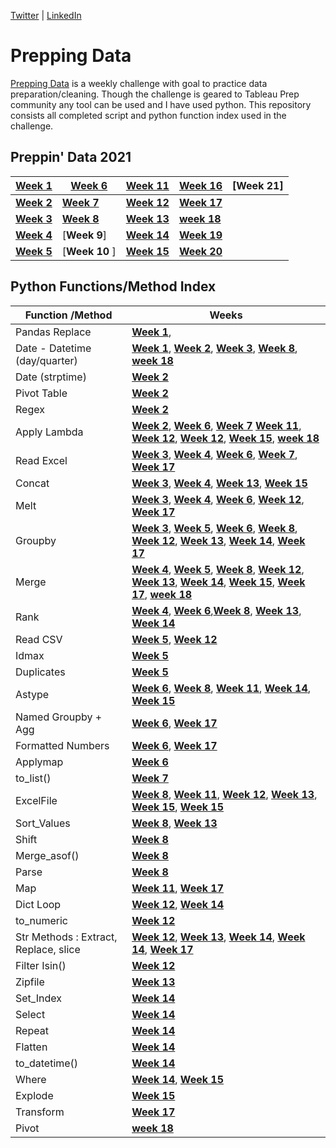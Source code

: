 [Twitter](https://twitter.com/d_kungu)         | [LinkedIn]()

# Prepping Data
[Prepping Data](https://www.preppindata.com/) is a weekly challenge with goal to practice data preparation/cleaning. Though the challenge is geared to Tableau Prep community any tool can be used and I have used python. This repository consists all completed script and python function index used in the challenge.
 

## Preppin' Data 2021


|[Week 1](https://github.com/diana-kungu/Prepping-Data/blob/master/2021/Week%20-%2001/bikes.py)|[**Week 6**](https://github.com/diana-kungu/Prepping-Data/blob/master/2021/Week%20-%2006/pga.py) | [**Week 11**](https://github.com/diana-kungu/Prepping-Data/blob/master/2021/Week%20-%2011/cocktail.py) | [**Week 16**](https://github.com/diana-kungu/Prepping-Data/blob/master/2021/Week%20-%2016/Week%20-%2016.py)| [Week 21] |
| --- | --- | --- | --- | --- |
|[**Week 2**](https://github.com/diana-kungu/Prepping-Data/blob/master/2021/Week%20-%2002/bike_sales.py)|[**Week 7**](https://github.com/diana-kungu/Prepping-Data/blob/master/2021/Week%20-%2007/vegan.py) |[**Week 12**](https://github.com/diana-kungu/Prepping-Data/blob/master/2021/Week%20-%2012/tourism.py) | [**Week 17**](https://github.com/diana-kungu/Prepping-Data/blob/master/2021/Week%20-%2017/timesheet.py) |
|[**Week 3**](https://github.com/diana-kungu/Prepping-Data/blob/master/2021/Week%20-%2003/bikes_w3_2021.py)|[**Week 8**](https://github.com/diana-kungu/Prepping-Data/blob/master/2021/Week%20-%2008/karaoke.py) | [**Week 13**](https://github.com/diana-kungu/Prepping-Data/blob/master/2021/Week%20-%2013/pl.py) | [**week 18** ](https://github.com/diana-kungu/Prepping-Data/blob/master/2021/Week%20-%2018/prep-air.py)|
|[**Week 4**](https://github.com/diana-kungu/Prepping-Data/blob/master/2021/Week%20-%2004/bikes_targets.py)| [**Week 9**] |[**Week 14**](https://github.com/diana-kungu/Prepping-Data/blob/master/2021/Week%20-%2014/flights.py) | [**Week 19**](https://github.com/diana-kungu/Prepping-Data/blob/master/2021/Week%20-%2019/Week%20-19.py)|
|[**Week 5**](https://github.com/diana-kungu/Prepping-Data/blob/master/2021/Week%20-%2005/duplicates.py)|[**Week 10** ]| [**Week 15**](https://github.com/diana-kungu/Prepping-Data/blob/master/2021/Week%20-%2015/restaurant.py) | [**Week 20**](https://github.com/diana-kungu/Prepping-Data/blob/master/2021/Week%20-%2020/Week-20.py) | 


## Python Functions/Method Index


| **Function /Method** | **Weeks**|
| --- | --- |
| Pandas Replace | [**Week 1**](https://github.com/diana-kungu/Prepping-Data/blob/master/2021/Week%20-%2001/bikes.py),  |
| Date - Datetime (day/quarter)|  [**Week 1**](https://github.com/diana-kungu/Prepping-Data/blob/master/2021/Week%20-%2001/bikes.py), [**Week 2**](https://github.com/diana-kungu/Prepping-Data/blob/master/2021/Week%20-%2002/bike_sales.py), [**Week 3**](https://github.com/diana-kungu/Prepping-Data/blob/master/2021/Week%20-%2003/bikes_w3_2021.py), [**Week 8**](https://github.com/diana-kungu/Prepping-Data/blob/master/2021/Week%20-%2008/karaoke.py), [**week 18** ](https://github.com/diana-kungu/Prepping-Data/blob/master/2021/Week%20-%2018/prep-air.py)|
| Date (strptime) | [**Week 2**](https://github.com/diana-kungu/Prepping-Data/blob/master/2021/Week%20-%2002/bike_sales.py)|
| Pivot Table | [**Week 2**](https://github.com/diana-kungu/Prepping-Data/blob/master/2021/Week%20-%2002/bike_sales.py) |
| Regex | [**Week 2**](https://github.com/diana-kungu/Prepping-Data/blob/master/2021/Week%20-%2002/bike_sales.py)|
| Apply Lambda| [**Week 2**](https://github.com/diana-kungu/Prepping-Data/blob/master/2021/Week%20-%2002/bike_sales.py), [**Week 6**](https://github.com/diana-kungu/Prepping-Data/blob/master/2021/Week%20-%2006/pga.py), [**Week 7**](https://github.com/diana-kungu/Prepping-Data/blob/master/2021/Week%20-%2007/vegan.py) [**Week 11**](https://github.com/diana-kungu/Prepping-Data/blob/master/2021/Week%20-%2011/cocktail.py), [**Week 12**](https://github.com/diana-kungu/Prepping-Data/blob/master/2021/Week%20-%2011/cocktail.py), [**Week 12**](https://github.com/diana-kungu/Prepping-Data/blob/master/2021/Week%20-%2012/tourism.py), [**Week 15**](https://github.com/diana-kungu/Prepping-Data/blob/master/2021/Week%20-%2015/restaurant.py), [**week 18** ](https://github.com/diana-kungu/Prepping-Data/blob/master/2021/Week%20-%2018/prep-air.py)|
| Read Excel | [**Week 3**](https://github.com/diana-kungu/Prepping-Data/blob/master/2021/Week%20-%2003/bikes_w3_2021.py), [**Week 4**](https://github.com/diana-kungu/Prepping-Data/blob/master/2021/Week%20-%2004/bikes_targets.py), [**Week 6**](https://github.com/diana-kungu/Prepping-Data/blob/master/2021/Week%20-%2006/pga.py), [**Week 7**](https://github.com/diana-kungu/Prepping-Data/blob/master/2021/Week%20-%2007/vegan.py), [**Week 17**](https://github.com/diana-kungu/Prepping-Data/blob/master/2021/Week%20-%2017/timesheet.py) |
| Concat | [**Week 3**](https://github.com/diana-kungu/Prepping-Data/blob/master/2021/Week%20-%2003/bikes_w3_2021.py), [**Week 4**](https://github.com/diana-kungu/Prepping-Data/blob/master/2021/Week%20-%2004/bikes_targets.py), [**Week 13**](https://github.com/diana-kungu/Prepping-Data/blob/master/2021/Week%20-%2013/pl.py), [**Week 15**](https://github.com/diana-kungu/Prepping-Data/blob/master/2021/Week%20-%2015/restaurant.py)|
| Melt | [**Week 3**](https://github.com/diana-kungu/Prepping-Data/blob/master/2021/Week%20-%2003/bikes_w3_2021.py), [**Week 4**](https://github.com/diana-kungu/Prepping-Data/blob/master/2021/Week%20-%2004/bikes_targets.py), [**Week 6**](https://github.com/diana-kungu/Prepping-Data/blob/master/2021/Week%20-%2006/pga.py), [**Week 12**](https://github.com/diana-kungu/Prepping-Data/blob/master/2021/Week%20-%2012/tourism.py), [**Week 17**](https://github.com/diana-kungu/Prepping-Data/blob/master/2021/Week%20-%2017/timesheet.py)|
| Groupby | [**Week 3**](https://github.com/diana-kungu/Prepping-Data/blob/master/2021/Week%20-%2003/bikes_w3_2021.py), [**Week 5**](https://github.com/diana-kungu/Prepping-Data/blob/master/2021/Week%20-%2005/duplicates.py), [**Week 6**](https://github.com/diana-kungu/Prepping-Data/blob/master/2021/Week%20-%2006/pga.py), [**Week 8**](https://github.com/diana-kungu/Prepping-Data/blob/master/2021/Week%20-%2008/karaoke.py), [**Week 12**](https://github.com/diana-kungu/Prepping-Data/blob/master/2021/Week%20-%2012/tourism.py), [**Week 13**](https://github.com/diana-kungu/Prepping-Data/blob/master/2021/Week%20-%2013/pl.py), [**Week 14**](https://github.com/diana-kungu/Prepping-Data/blob/master/2021/Week%20-%2014/flights.py), [**Week 17**](https://github.com/diana-kungu/Prepping-Data/blob/master/2021/Week%20-%2017/timesheet.py) |
| Merge | [**Week 4**](https://github.com/diana-kungu/Prepping-Data/blob/master/2021/Week%20-%2004/bikes_targets.py), [**Week 5**](https://github.com/diana-kungu/Prepping-Data/blob/master/2021/Week%20-%2005/duplicates.py), [**Week 8**](https://github.com/diana-kungu/Prepping-Data/blob/master/2021/Week%20-%2008/karaoke.py), [**Week 12**](https://github.com/diana-kungu/Prepping-Data/blob/master/2021/Week%20-%2012/tourism.py), [**Week 13**](https://github.com/diana-kungu/Prepping-Data/blob/master/2021/Week%20-%2013/pl.py), [**Week 14**](https://github.com/diana-kungu/Prepping-Data/blob/master/2021/Week%20-%2014/flights.py), [**Week 15**](https://github.com/diana-kungu/Prepping-Data/blob/master/2021/Week%20-%2015/restaurant.py), [**Week 17**](https://github.com/diana-kungu/Prepping-Data/blob/master/2021/Week%20-%2017/timesheet.py), [**week 18** ](https://github.com/diana-kungu/Prepping-Data/blob/master/2021/Week%20-%2018/prep-air.py)|
| Rank | [**Week 4**](https://github.com/diana-kungu/Prepping-Data/blob/master/2021/Week%20-%2004/bikes_targets.py), [**Week 6**](https://github.com/diana-kungu/Prepping-Data/blob/master/2021/Week%20-%2006/pga.py),[**Week 8**](https://github.com/diana-kungu/Prepping-Data/blob/master/2021/Week%20-%2008/karaoke.py), [**Week 13**](https://github.com/diana-kungu/Prepping-Data/blob/master/2021/Week%20-%2013/pl.py), [**Week 14**](https://github.com/diana-kungu/Prepping-Data/blob/master/2021/Week%20-%2014/flights.py) |
| Read CSV | [**Week 5**](https://github.com/diana-kungu/Prepping-Data/blob/master/2021/Week%20-%2005/duplicates.py), [**Week 12**](https://github.com/diana-kungu/Prepping-Data/blob/master/2021/Week%20-%2012/tourism.py) |
| Idmax | [**Week 5**](https://github.com/diana-kungu/Prepping-Data/blob/master/2021/Week%20-%2005/duplicates.py) |
| Duplicates | [**Week 5**](https://github.com/diana-kungu/Prepping-Data/blob/master/2021/Week%20-%2005/duplicates.py)|
| Astype | [**Week 6**](https://github.com/diana-kungu/Prepping-Data/blob/master/2021/Week%20-%2006/pga.py), [**Week 8**](https://github.com/diana-kungu/Prepping-Data/blob/master/2021/Week%20-%2008/karaoke.py), [**Week 11**](https://github.com/diana-kungu/Prepping-Data/blob/master/2021/Week%20-%2011/cocktail.py), [**Week 14**](https://github.com/diana-kungu/Prepping-Data/blob/master/2021/Week%20-%2014/flights.py), [**Week 15**](https://github.com/diana-kungu/Prepping-Data/blob/master/2021/Week%20-%2015/restaurant.py)|
| Named Groupby + Agg | [**Week 6**](https://github.com/diana-kungu/Prepping-Data/blob/master/2021/Week%20-%2006/pga.py), [**Week 17**](https://github.com/diana-kungu/Prepping-Data/blob/master/2021/Week%20-%2017/timesheet.py) |
| Formatted Numbers | [**Week 6**](https://github.com/diana-kungu/Prepping-Data/blob/master/2021/Week%20-%2006/pga.py), [**Week 17**](https://github.com/diana-kungu/Prepping-Data/blob/master/2021/Week%20-%2017/timesheet.py) |
| Applymap | [**Week 6**](https://github.com/diana-kungu/Prepping-Data/blob/master/2021/Week%20-%2006/pga.py) |
| to_list() | [**Week 7**](https://github.com/diana-kungu/Prepping-Data/blob/master/2021/Week%20-%2007/vegan.py) |
| ExcelFile | [**Week 8**](https://github.com/diana-kungu/Prepping-Data/blob/master/2021/Week%20-%2008/karaoke.py), [**Week 11**](https://github.com/diana-kungu/Prepping-Data/blob/master/2021/Week%20-%2011/cocktail.py), [**Week 12**](https://github.com/diana-kungu/Prepping-Data/blob/master/2021/Week%20-%2011/cocktail.py), [**Week 13**](https://github.com/diana-kungu/Prepping-Data/blob/master/2021/Week%20-%2013/pl.py), [**Week 15**](https://github.com/diana-kungu/Prepping-Data/blob/master/2021/Week%20-%2015/restaurant.py), [**Week 15**](https://github.com/diana-kungu/Prepping-Data/blob/master/2021/Week%20-%2015/restaurant.py)|
| Sort_Values |[**Week 8**](https://github.com/diana-kungu/Prepping-Data/blob/master/2021/Week%20-%2008/karaoke.py), [**Week 13**](https://github.com/diana-kungu/Prepping-Data/blob/master/2021/Week%20-%2013/pl.py) |
| Shift | [**Week 8**](https://github.com/diana-kungu/Prepping-Data/blob/master/2021/Week%20-%2008/karaoke.py) |
| Merge_asof() | [**Week 8**](https://github.com/diana-kungu/Prepping-Data/blob/master/2021/Week%20-%2008/karaoke.py)|
| Parse | [**Week 8**](https://github.com/diana-kungu/Prepping-Data/blob/master/2021/Week%20-%2008/karaoke.py) |
| Map | [**Week 11**](https://github.com/diana-kungu/Prepping-Data/blob/master/2021/Week%20-%2011/cocktail.py), [**Week 17**](https://github.com/diana-kungu/Prepping-Data/blob/master/2021/Week%20-%2017/timesheet.py)|
| Dict Loop | [**Week 12**](https://github.com/diana-kungu/Prepping-Data/blob/master/2021/Week%20-%2011/cocktail.py), [**Week 14**](https://github.com/diana-kungu/Prepping-Data/blob/master/2021/Week%20-%2014/flights.py) |
| to_numeric | [**Week 12**](https://github.com/diana-kungu/Prepping-Data/blob/master/2021/Week%20-%2012/tourism.py) |
| Str Methods : Extract, Replace, slice| [**Week 12**](https://github.com/diana-kungu/Prepping-Data/blob/master/2021/Week%20-%2012/tourism.py), [**Week 13**](https://github.com/diana-kungu/Prepping-Data/blob/master/2021/Week%20-%2013/pl.py), [**Week 14**](https://github.com/diana-kungu/Prepping-Data/blob/master/2021/Week%20-%2014/flights.py), [**Week 14**](https://github.com/diana-kungu/Prepping-Data/blob/master/2021/Week%20-%2014/flights.py), [**Week 17**](https://github.com/diana-kungu/Prepping-Data/blob/master/2021/Week%20-%2017/timesheet.py)|
| Filter Isin() | [**Week 12**](https://github.com/diana-kungu/Prepping-Data/blob/master/2021/Week%20-%2012/tourism.py)|
| Zipfile | [**Week 13**](https://github.com/diana-kungu/Prepping-Data/blob/master/2021/Week%20-%2013/pl.py) |
| Set_Index | [**Week 14**](https://github.com/diana-kungu/Prepping-Data/blob/master/2021/Week%20-%2014/flights.py) |
| Select | [**Week 14**](https://github.com/diana-kungu/Prepping-Data/blob/master/2021/Week%20-%2014/flights.py) |
| Repeat | [**Week 14**](https://github.com/diana-kungu/Prepping-Data/blob/master/2021/Week%20-%2014/flights.py) |
| Flatten | [**Week 14**](https://github.com/diana-kungu/Prepping-Data/blob/master/2021/Week%20-%2014/flights.py) |
| to_datetime() | [**Week 14**](https://github.com/diana-kungu/Prepping-Data/blob/master/2021/Week%20-%2014/flights.py)|
| Where | [**Week 14**](https://github.com/diana-kungu/Prepping-Data/blob/master/2021/Week%20-%2014/flights.py), [**Week 15**](https://github.com/diana-kungu/Prepping-Data/blob/master/2021/Week%20-%2015/restaurant.py) |
| Explode | [**Week 15**](https://github.com/diana-kungu/Prepping-Data/blob/master/2021/Week%20-%2015/restaurant.py) |
| Transform | [**Week 17**](https://github.com/diana-kungu/Prepping-Data/blob/master/2021/Week%20-%2017/timesheet.py) |
| Pivot | [**week 18** ](https://github.com/diana-kungu/Prepping-Data/blob/master/2021/Week%20-%2018/prep-air.py) |








